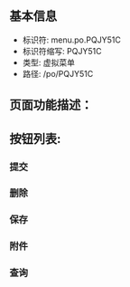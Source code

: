 
## 基本信息

- 标识符: menu.po.PQJY51C
- 标识符缩写: PQJY51C
- 类型: 虚拟菜单
- 路径: /po/PQJY51C

## 页面功能描述：





## 按钮列表:


### 提交



### 删除



### 保存



### 附件



### 查询


